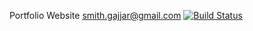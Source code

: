 Portfolio Website
smith.gajjar@gmail.com
[![Build Status](https://travis-ci.org/{smithg09}/{myportfolio}.png?branch=master)](https://travis-ci.org/{smithg09}/{myportfolio})
